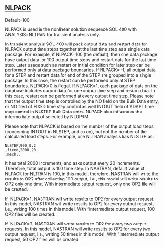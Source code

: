 ## [NLPACK](https://help.hexagonmi.com/bundle/MSC_Nastran_2022.4/page/Nastran_Combined_Book/qrg/parameters/TOC.NLPACK.xhtml)

Default=100

NLPACK is used in the nonlinear solution sequence SOL 400 with ANALYSIS=NLTRAN for transient analysis only.

In transient analysis SOL 400 will pack output data and restart data for NLPACK output time steps together at the last time step as a single data package. For example, if NLPACK=100 (the default), then one data package have output data for 100 output time steps and restart data for the last time step. Later usage such as restart or initial condition for later step can be performed only at data package boundaries. If NLPACK= -1, all output data for a STEP and restart data for end of the STEP are grouped into a single package. In this case, the restart can be performed only at STEP boundaries. NLPACK=0 is illegal. If NLPACK=1, each package of data on the database includes output data for one output time step and restart data. In this case, restart can be performed at every output time step. Please note that the output time step is controlled by the NO field on the Bulk Data entry, or NO filed of FIXED time step control as well INTOUT field of ADAPT time step control in NLSTEP Bulk Data entry. NLPACK also influences the intermediate output selected by NLOPRM.

Please note that NLPACK is based on the number of the output load steps (concerning INTOUT in NLSTEP, and so on), but not the number of the calculated load steps. For example, one NLTRAN analysis has NLSTEP as:

```nastran
NLSTEP,900,0.2
,fixed,2000,20
,mech,u
```

It has total 2000 increments, and asks output every 20 increments. Therefore, total output is 100 time step. In NASTRAN, default value of NLPACK for NLTRAN is 100, in this model, therefore, NASTRAN will write the results to OP2 after collecting 100 output, i.e., this model will write results to OP2 only one time. With intermediate output request, only one OP2 file will be created.

If  NLPACK=1, NASTRAN will write results to OP2 for every output request. In this model, NASTRAN will write results to OP2 for every output request, i.e., writing 100 times in this model. With “intermediate output request, 100 OP2 files will be created.

If  NLPACK=2, NASTRAN will write results to OP2 for every two output requests. In this model, NASTRAN will write results to OP2 for every two output request, i.e., writing 50 times in this model. With "intermediate output request, 50 OP2 files will be created.

